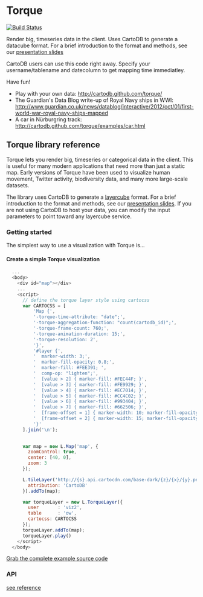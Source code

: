 Torque
==

[![Build Status](https://travis-ci.org/CartoDB/torque.svg?branch=master)](https://travis-ci.org/CartoDB/torque)

Render big, timeseries data in the client. Uses CartoDB to generate a datacube format. For a brief introduction to the format and methods, see our [presentation slides](http://gijs.github.com/images/cartodb_datacubes.pdf)

CartoDB users can use this code right away. Specify your username/tablename and datecolumn to get mapping time immediatley.

Have fun!

* Play with your own data: http://cartodb.github.com/torque/
* The Guardian's Data Blog write-up of Royal Navy ships in WWI: http://www.guardian.co.uk/news/datablog/interactive/2012/oct/01/first-world-war-royal-navy-ships-mapped
* A car in Nürburgring track: http://cartodb.github.com/torque/examples/car.html

## Torque library reference

Torque lets you render big, timeseries or categorical data in the client. This is useful for many modern applications that need more than just a static map. Early versions of Torque have been used to visualize human movement, Twitter activity, biodiversity data, and many more large-scale datasets.

The library uses CartoDB to generate a [layercube](https://github.com/CartoDB/tilecubes/blob/master/2.0/spec.md) format. For a brief introduction to the format and methods, see our [presentation slides](http://gijs.github.com/images/cartodb_datacubes.pdf). If you are not using CartoDB to host your data, you can modify the input parameters to point toward any layercube service.

### Getting started

The simplest way to use a visualization with Torque is...

#### Create a simple Torque visualization

```javascript
  ...
  <body>
    <div id="map"></div>
    ...
    <script>
      // define the torque layer style using cartocss
      var CARTOCSS = [
          'Map {',
          '-torque-time-attribute: "date";',
          '-torque-aggregation-function: "count(cartodb_id)";',
          '-torque-frame-count: 760;',
          '-torque-animation-duration: 15;',
          '-torque-resolution: 2',
          '}',
          '#layer {',
          '  marker-width: 3;',
          '  marker-fill-opacity: 0.8;',
          '  marker-fill: #FEE391; ',
          '  comp-op: "lighten";',
          '  [value > 2] { marker-fill: #FEC44F; }',
          '  [value > 3] { marker-fill: #FE9929; }',
          '  [value > 4] { marker-fill: #EC7014; }',
          '  [value > 5] { marker-fill: #CC4C02; }',
          '  [value > 6] { marker-fill: #993404; }',
          '  [value > 7] { marker-fill: #662506; }',
          '  [frame-offset = 1] { marker-width: 10; marker-fill-opacity: 0.05;}',
          '  [frame-offset = 2] { marker-width: 15; marker-fill-opacity: 0.02;}',
          '}'
      ].join('\n');

        
      var map = new L.Map('map', {
        zoomControl: true,
        center: [40, 0],
        zoom: 3
      });

      L.tileLayer('http://{s}.api.cartocdn.com/base-dark/{z}/{x}/{y}.png', {
        attribution: 'CartoDB'
      }).addTo(map);

      var torqueLayer = new L.TorqueLayer({
        user       : 'viz2',
        table      : 'ow',
        cartocss: CARTOCSS
      });
      torqueLayer.addTo(map);
      torqueLayer.play()
    </script>
  </body>
```

[Grab the complete example source code](https://github.com/CartoDB/torque/blob/master/examples/navy_leaflet.html)
<div class="margin20"></div>

### API
[see reference](https://github.com/CartoDB/torque/blob/master/doc/API.md)

